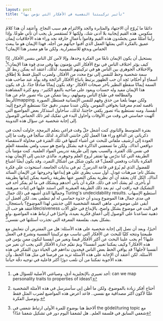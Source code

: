 ```yaml
---
layout: post
title: "تأثير تركيبتنا النفسية في الأفكار التي نؤمن بها"
---
```


دائمًا ما يُروّج أن الاجتهاد والمثابرة والجد والالتزام هم سبب النجاح. وأعتقد أن هذا كلامٌ *منكوس*. هذه القيم إيجابية بلا أدنى شك، ولكنها لا تُستقسر بل يجب أن تأتي طوعًا. وإذا رأينا أمثلةً ممن يجسّدون هذه القيم وقاموا بأعمالٍ خارقة نجد وراء هذه الأخلاقيات إيمان عميق بالفكرة التي يمثلها العمل الذي أفنوا حياتهم من أجله. فهذا الإيمان هو ما يبعث الحماس ويدفع للاستمرارية. ولكن ما هو مصدر هذا الإيمان؟

يستحيل أن يكون الإيمان نابعًا من الفكرة وحدها، وإلا لآمن كل الناس بنفس الأفكار. إذًا كيف يؤثر اختلاف الناس في نوع الأفكار التي يؤمنون بها وفي مدى قوة هذا الإيمان؟[^1] والاختلاف الجوهري بين الناس هو في تركيبتهم النفسية. لذلك، أعتقد أنه يمكن ربط كل سمة شخصية وحظ للنفس إلى نوع محدد من الأفكار. ولضرب المثل فقط بلا إطلاق أسماءٍ أو أحكام: تَجِد أن حب الظهور يرتبط باتباع الأفكار الرائجة وقد يولّد عند صاحب هذه السمة إيمانًا منقطع النظير بآخر صيحات الأفكار -وقد يكون إيمانًا صادقًا جدًا، بل قد يكون هذا الإيمان مفيد وله حسنات ويعود على صاحبه بالنفع الكثير-. ومع كثرة المشاهدة والمطالعة في طباع الناس وميولهم، ربما نتمكن من بناء تصور عام عن هذا الربط/mapping. ولكن مهما بلغنا من حذق وفهم للنفس الإنسانية فستظل الصورة ناقصة لعدم معرفتنا بخوافي النفوس. ولكن عندنا مصدر دقيق جدًا نستطيع الرجوع إليه: أنفسنا، ومنه نستطيع بناء تصور يكفي حاجتنا. لذلك، سأحاول استذكار بعض المواضيع التي ألهبت حماستي في وقت من الأوقات وأحاول البدء في تفكيك لغز ذلك الحماس للوصول إلى إجابة شخصية عن سؤال هذه التدوينة.

بفترة المتوسط والثانوي كنت أشغل جلّ وقت فراغي بتعلم البرمجة. حاولت أبحث في ذكرياتي عن الدافع وراء هذا العمل لكن خانتني الذاكرة. لذلك سألجأ في وقت ما إلى العودة إلى أرشيف ملفاتي للبحث عن أشياء كتبتها في تلك الفترة في محاولة لاستقصاء دوافعي آنذاك. ولكن ما تسعفني الذاكرة فيه بشكل واضح هو سبب ولعي بفلسفة العلم في نفس تلك الفترة. والسبب يعود إلى طريقة تدريس المواد العلمية. كنت مؤمنا بأن الطريقة التي كنا ندرّس بها تفتقر لروح العلم وجوهره. مالذي جذبني إلى الإيمان بهذه الفكرة بالذات ودفعني للعمل؟ قد يكون شكل من أشكال التمرد، وقد يكون أيضًا اشباع للفضول الذي لم يُروً في قاعة الدرس[^2]. ثم في بدايات الجامعة، استحوذت علي فكرة بشكل تام: مبرهنات غودل. أول سبب يطري علي هو إبداعها وخروجها عن الإيمان السائد آنذاك. الكل كان يعتقد أن أي نظرية يمكن التعبير عنها بطريقة رياضية يمكن إثباتها بطريقة أو بأخرى. لم يشك أحد في ذلك. فكرة أن يأتي أحدهم ويشكك في ما لم يفكر أحد في التشكيك فيه راقت لي. ثم بعد ذلك الطريقة العبقرية التي استند عليها في إثبات مبرهنته وجمالها الذي أشبهه في ذلك جمال Turing's undecidability results. أستطيع الإسهاب في مدى جمال هذا الموضوع ويبدو أن جذوة حماسي له لم تنطفي بعد، لكن أفضل أن أبقى على موضوعي. ماهي الصفة الشخصية اللي جذبتني لهذا الموضوع؟ باستعجال، أعتقد هو حب الdecisiveness في البت في موضوع بشكل واضح، بالإبداع في خلق آلات ذهنية تساعدنا على الوصول إلى أعماق فكرية بعيدة، وأخيرًا في ارتباط هذه المواضيع ،ولو بشكل بعيد، بفلسفة المعرفة التي تجذرت أسئلتها في نفسي[^3].

أخيرًا، وبعد أن نصل إلى إجابة شخصية على هذه الأسئلة: هل من المفترض أن نتعايش مع طبيعتنا ونتجه كليًا للبحث عن الأفكار التي تناسب مع تركيبتنا النفسية ونشرع في العمل عليها؟ أم يجب علينا البحث عن أكثر الأفكار قيمةً ونغير من أنفسنا لنكون ممن يؤمن في هذه الأفكار؟ وكيف يمكننا تغيير أنفسنا؟ وبمَ نقيّم جدارة الأفكار التي يجب أن نغير من أنفسنا لأجلها؟ قد يوافي الحظ بعض الناس فيجدون نداءهم في الحياة دون التفكر في هذه الأسئلة. لكن أعتقد أن الإجابة على هذه الأسئلة تزيد من فرصنا في مثل هذا الحظ، وأن هذه الأجوبة تمكننا من أن نلعب دورًا أكثر فاعلية في توجيه دفّة حياتنا.

[^1]: أجد تعبيري بالإنجليزية أدق، وصياغتي الأصلية للسؤال هي: can we map personality traits to properties of ideas؟
[^2]: أحتاج أفكر زيادة بالموضوع، ولكن ما أظن إني سأسترسل في هذه الأمثلة الشخصية علنًا لأكون أكثر مصداقية مع نفسي.. قاعد أعرض هذه المواضيع لضرب المثل فقط وتوصيل الفكرة.
[^3]: ألاحظ هنا بوضوح للمرة الأولى ارتباط شغفي في the gödel/turing topic مع شغفي السابق في فلسفة العلم.. هل لشغفنا اليوم دور في تشكيل شغفنا غدًا؟ 
